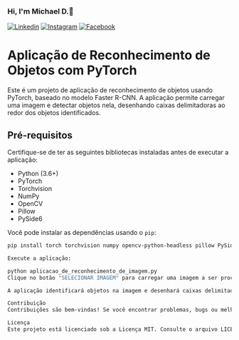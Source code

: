 ### Hi, I'm Michael D.🤙

[![Linkedin](https://img.shields.io/badge/LinkedIn-0077B5?style=for-the-badge&logo=linkedin&logoColor=white)](https://www.linkedin.com/in/michael-douglas-640a11180/)
[![Instagram](https://img.shields.io/badge/Instagram-E4405F?style=for-the-badge&logo=instagram&logoColor=white)](https://www.instagram.com/michael.douglaspdl/)
[![Facebook](https://img.shields.io/badge/Facebook-1877F2?style=for-the-badge&logo=facebook&logoColor=white)](https://web.facebook.com/MikeeD.Cloud9/)

# Aplicação de Reconhecimento de Objetos com PyTorch

Este é um projeto de aplicação de reconhecimento de objetos usando PyTorch, baseado no modelo Faster R-CNN. A aplicação permite carregar uma imagem e detectar objetos nela, desenhando caixas delimitadoras ao redor dos objetos identificados.

## Pré-requisitos

Certifique-se de ter as seguintes bibliotecas instaladas antes de executar a aplicação:

- Python (3.6+)
- PyTorch
- Torchvision
- NumPy
- OpenCV
- Pillow
- PySide6

Você pode instalar as dependências usando o `pip`:

```bash
pip install torch torchvision numpy opencv-python-headless pillow PySide6

Execute a aplicação:

python aplicacao_de_reconhecimento_de_imagem.py
Clique no botão "SELECIONAR IMAGEM" para carregar uma imagem a ser processada.

A aplicação identificará objetos na imagem e desenhará caixas delimitadoras ao redor deles.

Contribuição
Contribuições são bem-vindas! Se você encontrar problemas, bugs ou melhorias a serem feitas, sinta-se à vontade para abrir uma issue ou enviar um pull request.

Licença
Este projeto está licenciado sob a Licença MIT. Consulte o arquivo LICENSE para obter detalhes.
